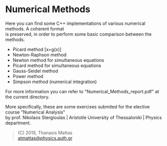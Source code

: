 # Numerical Methods

Here you can find some C++ implementations of various numerical methods. Α coherent format  
is preserved, in order to perform some basic comparison between the methods.

* Picard method [x=g(x)]
* Newton-Raphson method
* Newton method for simultaneous equations
* Picard method for simultaneous equations
* Gauss-Seidel method
* Power method
* Simpson method (numerical integration)

For more information you can refer to "Numerical_Methods_report.pdf" at the current directory.

More specifically, these are some exercises submited for the elective course "Numerical Analysis"  
by prof. Nikolaos Stergioulas | Aristotle University of Thessaloniki | Physics department.

>(C) 2019, Thanasis Mattas  
>atmattas@physics.auth.gr